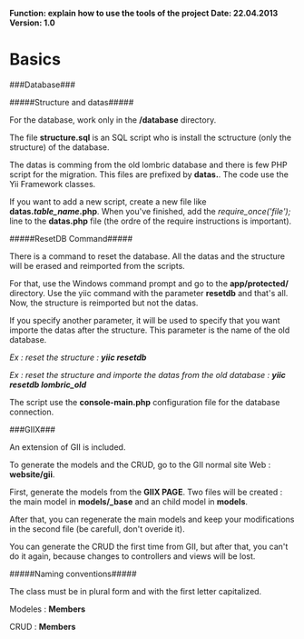 **Function: explain how to use the tools of the project Date: 22.04.2013 Version: 1.0**

Basics
==========================

###Database###

#####Structure and datas#####

For the database, work only in the **/database** directory.

The file **structure.sql** is an SQL script who is install the sctructure (only the structure) of the database.

The datas is comming from the old lombric database and there is few PHP script for the migration. This files are prefixed by **datas.**. The code use the Yii Framework classes.

If you want to add a new script, create a new file like **datas.*table_name*.php**. When you've finished, add the *require_once('file');* line to the **datas.php** file (the ordre of the require instructions is important).


#####ResetDB Command#####

There is a command to reset the database. All the datas and the structure will be erased and reimported from the scripts.

For that, use the Windows command prompt and go to the **app/protected/** directory.
Use the yiic command with the parameter **resetdb** and that's all. Now, the structure is reimported but not the datas.

If you specify another parameter, it will be used to specify that you want importe the datas after the structure. This parameter is the name of the old database.

*Ex : reset the structure : **yiic resetdb***

*Ex : reset the structure and importe the datas from the old database : **yiic resetdb lombric_old***

The script use the **console-main.php** configuration file for the database connection.


###GIIX###

An extension of GII is included.

To generate the models and the CRUD, go to the GII normal site Web : **website/gii**.

First, generate the models from the **GIIX PAGE**. Two files will be created : the main model in **models/_base** and an child model in **models**.

After that, you can regenerate the main models and keep your modifications in the second file (be carefull, don't overide it).

You can generate the CRUD the first time from GII, but after that, you can't do it again, because changes to controllers and views will be lost.

#####Naming conventions#####

The class must be in plural form and with the first letter capitalized.

Modeles : **Members**

CRUD : **Members**

